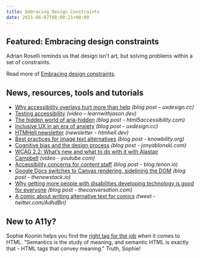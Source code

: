 ```yaml
---
title: Embracing Design Constraints
date: 2021-06-07T08:00:21+00:00
---
```


## Featured: Embracing design constraints

Adrian Roselli reminds us that design isn't art, but solving problems within a set of constraints.

Read more of [Embracing design constraints](https://adrianroselli.com/2021/05/embracing-design-constraints.html).

## News, resources, tools and tutorials

- [Why accessibility overlays hurt more than help](https://uxdesign.cc/the-single-biggest-threat-to-the-future-of-digital-accessibility-d5a9e411f33f) *(blog post – uxdesign.cc)*
- [Testing accessibility](https://www.learnwithjason.dev/testing-accessibility) *(video – learnwithjason.dev)*
- [The hidden world of aria-hidden](https://html5accessibility.com/stuff/2021/05/31/the-hidden-world-of-aria-hidden/) *(blog post - html5accessibility.com)*
- [Inclusive UX in an era of anxiety](https://uxdesign.cc/inclusive-ux-in-an-era-of-anxiety-dc89c39ec202) *(blog post - uxdesign.cc)*
- [HTMHell newsletter](https://www.htmhell.dev/newsletter/) *(newsletter - htmhell.dev)*
- [Best practices for image text alternatives](https://knowbility.org/blog/2021/best-practices-for-image-text-alternatives) *(blog post - knowbility.org)*
- [Cognitive bias and the design process](https://jonyablonski.com/articles/2021/cognitive-bias-and-the-design-process/) *(blog post - jonyablonski.com)*
- [WCAG 2.2: What’s new and what to do with it with Alastair Campbell](https://www.youtube.com/watch?v=EZlqSwgKuZE) *(video - youtube.com)*
- [Accessibility concerns for content staff](https://blog.tenon.io/accessibility-concerns-for-content-staff/) *(blog post - blog.tenon.io)*
- [Google Docs switches to Canvas rendering, sidelining the DOM](https://thenewstack.io/google-docs-switches-to-canvas-rendering-sidelining-the-dom/) *(blog post - thenewstack.io)*
- [Why getting more people with disabilities developing technology is good for everyone](https://theconversation.com/why-getting-more-people-with-disabilities-developing-technology-is-good-for-everyone-159619) *(blog post - theconversation.com)*
- [A comic about writing alternative text for comics](https://twitter.com/AdhdBri/status/1397584137167462403) *(tweet - twitter.com/AdhdBri)*

## New to A11y?

Sophie Koonin helps you find the [right tag for the job](https://localghost.dev/2021/06/the-right-tag-for-the-job-why-you-should-use-semantic-html/) when it comes to HTML. "Semantics is the study of meaning, and semantic HTML is exactly that - HTML tags that convey meaning." Truth, Sophie!
